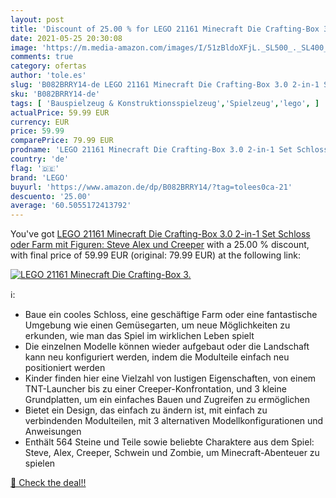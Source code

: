 ```yaml
---
layout: post
title: 'Discount of 25.00 % for LEGO 21161 Minecraft Die Crafting-Box 3.'
date: 2021-05-25 20:30:08
image: 'https://m.media-amazon.com/images/I/51zBldoXFjL._SL500_._SL400_.jpg'
comments: true
category: ofertas
author: 'tole.es'
slug: 'B082BRRY14-de LEGO 21161 Minecraft Die Crafting-Box 3.0 2-in-1 Set...'
sku: 'B082BRRY14-de'
tags: [ 'Bauspielzeug & Konstruktionsspielzeug','Spielzeug','lego', ]
actualPrice: 59.99 EUR
currency: EUR
price: 59.99
comparePrice: 79.99 EUR
prodname: 'LEGO 21161 Minecraft Die Crafting-Box 3.0 2-in-1 Set Schloss oder Farm mit Figuren: Steve  Alex und Creeper'
country: 'de'
flag: '🇩🇪'
brand: 'LEGO'
buyurl: 'https://www.amazon.de/dp/B082BRRY14/?tag=tolees0ca-21'
descuento: '25.00'
average: '60.5055172413792'
---
```


You've got [LEGO 21161 Minecraft Die Crafting-Box 3.0 2-in-1 Set Schloss oder Farm mit Figuren: Steve  Alex und Creeper](https://www.amazon.de/dp/B082BRRY14/?tag=tolees0ca-21) with a  25.00 % discount, with final price of 59.99 EUR (original: 79.99 EUR) at the following link:

[![LEGO 21161 Minecraft Die Crafting-Box 3.](https://m.media-amazon.com/images/I/51zBldoXFjL._SL500_._SL400_.jpg)](https://www.amazon.de/dp/B082BRRY14/?tag=tolees0ca-21)

ℹ️:

- Baue ein cooles Schloss, eine geschäftige Farm oder eine fantastische Umgebung wie einen Gemüsegarten, um neue Möglichkeiten zu erkunden, wie man das Spiel im wirklichen Leben spielt
- Die einzelnen Modelle können wieder aufgebaut oder die Landschaft kann neu konfiguriert werden, indem die Modulteile einfach neu positioniert werden
- Kinder finden hier eine Vielzahl von lustigen Eigenschaften, von einem TNT-Launcher bis zu einer Creeper-Konfrontation, und 3 kleine Grundplatten, um ein einfaches Bauen und Zugreifen zu ermöglichen
- Bietet ein Design, das einfach zu ändern ist, mit einfach zu verbindenden Modulteilen, mit 3 alternativen Modellkonfigurationen und Anweisungen
- Enthält 564 Steine und Teile sowie beliebte Charaktere aus dem Spiel: Steve, Alex, Creeper, Schwein und Zombie, um Minecraft-Abenteuer zu spielen

[🛒 Check the deal!!](https://www.amazon.de/dp/B082BRRY14/?tag=tolees0ca-21)
